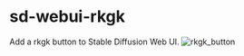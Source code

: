 # sd-webui-rkgk
Add a rkgk button to Stable Diffusion Web UI.
![rkgk_button](https://github.com/sagawa-tatuya/sd-webui-rkgk/assets/133271323/25dd9e1d-dcfb-4cc6-a0b4-218cf8765ca6)
